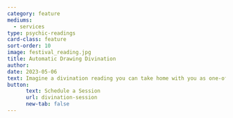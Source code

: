 ```yaml
---
category: feature
mediums:
  - services
type: psychic-readings
card-class: feature
sort-order: 10
image: festival_reading.jpg
title: Automatic Drawing Divination
author:
date: 2023-05-06
text: Imagine a divination reading you can take home with you as one-of-a-kind art!
button:
      text: Schedule a Session
      url: divination-session
      new-tab: false
---
```

